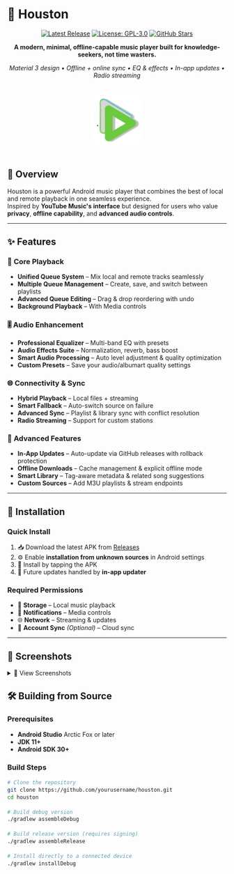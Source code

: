 # 🚀 Houston

<div align="center">

[![Latest Release](https://img.shields.io/github/v/release/golanpiyush/houston-app?label=Latest%20Release&style=for-the-badge&color=00D4AA)](https://github.com/golanpiyush/houston-app/releases/latest)
[![License: GPL-3.0](https://img.shields.io/badge/License-GPLv3-blue?style=for-the-badge)](https://github.com/golanpiyush/houston/blob/main/LICENSE)
[![GitHub Stars](https://img.shields.io/github/stars/golanpiyush/houston-app?style=for-the-badge&color=FFD700)](https://github.com/golanpiyush/houston-app/stars)


**A modern, minimal, offline-capable music player built for knowledge-seekers, not time wasters.**

*Material 3 design • Offline + online sync • EQ & effects • In-app updates • Radio streaming*

</div>
<div align="center">
  <img src="assets/icons/icon_launcher.png" alt="Houston App Icon" width="120" height="120" style="border-radius: 20px; margin: 20px 0;" />
</div>

## 🎯 Overview

Houston is a powerful Android music player that combines the best of local and remote playback in one seamless experience.  
Inspired by **YouTube Music's interface** but designed for users who value **privacy**, **offline capability**, and **advanced audio controls**.

---
## ✨ Features

### 🎵 **Core Playback**
- **Unified Queue System** – Mix local and remote tracks seamlessly
- **Multiple Queue Management** – Create, save, and switch between playlists
- **Advanced Queue Editing** – Drag & drop reordering with undo
- **Background Playback** – With Media controls 

### 🎚️ **Audio Enhancement**
- **Professional Equalizer** – Multi-band EQ with presets
- **Audio Effects Suite** – Normalization, reverb, bass boost
- **Smart Audio Processing** – Auto level adjustment & quality optimization
- **Custom Presets** – Save your audio/albumart quality settings

### 🌐 **Connectivity & Sync**
- **Hybrid Playback** – Local files + streaming
- **Smart Fallback** – Auto-switch source on failure
- **Advanced Sync** – Playlist & library sync with conflict resolution
- **Radio Streaming** – Support for custom stations

### 🔧 **Advanced Features**
- **In-App Updates** – Auto-update via GitHub releases with rollback protection
- **Offline Downloads** – Cache management & explicit offline mode
- **Smart Library** – Tag-aware metadata & related song suggestions
- **Custom Sources** – Add M3U playlists & stream endpoints

---

## 📱 Installation

### Quick Install
1. 📥 Download the latest APK from [Releases](https://github.com/golanpiyush/houston-app/releases/latest)
2. ⚙️ Enable **installation from unknown sources** in Android settings
3. 📲 Install by tapping the APK
4. 🔄 Future updates handled by **in-app updater**

### Required Permissions
- 📁 **Storage** – Local music playback
- 🔔 **Notifications** – Media controls
- 🌐 **Network** – Streaming & updates
- 🔐 **Account Sync** *(Optional)* – Cloud sync

---

## 🎨 Screenshots

<details>
<summary>📸 View Screenshots</summary>

<div align="center">
  <img src="assets/ss/houston_home_screen.jpg" alt="Home Screen" width="200" />
  <img src="assets/ss/houston_playerscreen_with_sync_lyrics.jpg" alt="Now Playing Screen" width="200" />
  <img src="assets/ss/houston_ related_songs_queue_screen.jpg" alt="Queue Edit Screen" width="200" />
  <img src="assets/ss/houston_saved_screen.jpg" alt="Saved/Downloaded Screen" width="200" />
  <img src="assets/ss/houston_settings_screen.jpg" alt="Settings Screen" width="200" />
</div>

</details>


## 🛠️ Building from Source

### Prerequisites
- **Android Studio** Arctic Fox or later
- **JDK 11+**
- **Android SDK 30+**

### Build Steps
```bash
# Clone the repository
git clone https://github.com/yourusername/houston.git
cd houston

# Build debug version
./gradlew assembleDebug

# Build release version (requires signing)
./gradlew assembleRelease

# Install directly to a connected device
./gradlew installDebug
